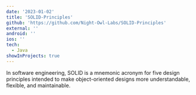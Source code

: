 ```yaml
---
date: '2023-01-02'
title: 'SOLID-Principles'
github: 'https://github.com/Night-Owl-Labs/SOLID-Principles'
external: ''
android: ''
ios: ''
tech:
  - Java
showInProjects: true
---
```


In software engineering, SOLID is a mnemonic acronym for five design principles intended to make object-oriented designs more understandable, flexible, and maintainable.
